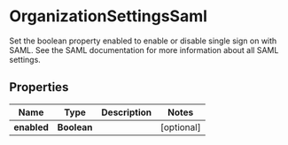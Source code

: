 

# OrganizationSettingsSaml

Set the boolean property enabled to enable or disable single sign on with SAML. See the SAML documentation for more information about all SAML settings.
## Properties

Name | Type | Description | Notes
------------ | ------------- | ------------- | -------------
**enabled** | **Boolean** |  |  [optional]



